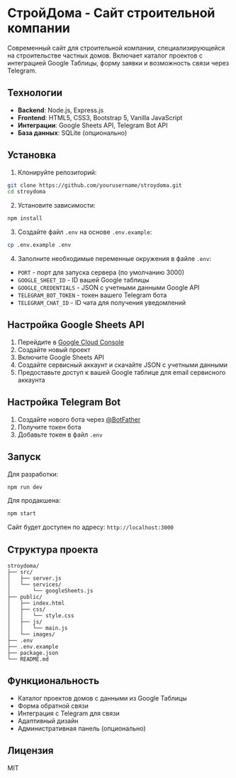 # СтройДома - Сайт строительной компании

Современный сайт для строительной компании, специализирующейся на строительстве частных домов. Включает каталог проектов с интеграцией Google Таблицы, форму заявки и возможность связи через Telegram.

## Технологии

- **Backend**: Node.js, Express.js
- **Frontend**: HTML5, CSS3, Bootstrap 5, Vanilla JavaScript
- **Интеграции**: Google Sheets API, Telegram Bot API
- **База данных**: SQLite (опционально)

## Установка

1. Клонируйте репозиторий:
```bash
git clone https://github.com/yourusername/stroydoma.git
cd stroydoma
```

2. Установите зависимости:
```bash
npm install
```

3. Создайте файл `.env` на основе `.env.example`:
```bash
cp .env.example .env
```

4. Заполните необходимые переменные окружения в файле `.env`:
- `PORT` - порт для запуска сервера (по умолчанию 3000)
- `GOOGLE_SHEET_ID` - ID вашей Google таблицы
- `GOOGLE_CREDENTIALS` - JSON с учетными данными Google API
- `TELEGRAM_BOT_TOKEN` - токен вашего Telegram бота
- `TELEGRAM_CHAT_ID` - ID чата для получения уведомлений

## Настройка Google Sheets API

1. Перейдите в [Google Cloud Console](https://console.cloud.google.com)
2. Создайте новый проект
3. Включите Google Sheets API
4. Создайте сервисный аккаунт и скачайте JSON с учетными данными
5. Предоставьте доступ к вашей Google таблице для email сервисного аккаунта

## Настройка Telegram Bot

1. Создайте нового бота через [@BotFather](https://t.me/BotFather)
2. Получите токен бота
3. Добавьте токен в файл `.env`

## Запуск

Для разработки:
```bash
npm run dev
```

Для продакшена:
```bash
npm start
```

Сайт будет доступен по адресу: `http://localhost:3000`

## Структура проекта

```
stroydoma/
├── src/
│   ├── server.js
│   └── services/
│       └── googleSheets.js
├── public/
│   ├── index.html
│   ├── css/
│   │   └── style.css
│   ├── js/
│   │   └── main.js
│   └── images/
├── .env
├── .env.example
├── package.json
└── README.md
```

## Функциональность

- Каталог проектов домов с данными из Google Таблицы
- Форма обратной связи
- Интеграция с Telegram для связи
- Адаптивный дизайн
- Административная панель (опционально)

## Лицензия

MIT 